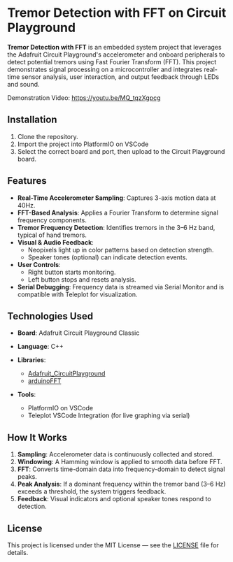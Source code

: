 # Tremor Detection with FFT on Circuit Playground

**Tremor Detection with FFT** is an embedded system project that leverages the Adafruit Circuit Playground's accelerometer and onboard peripherals to detect potential tremors using Fast Fourier Transform (FFT). This project demonstrates signal processing on a microcontroller and integrates real-time sensor analysis, user interaction, and output feedback through LEDs and sound.

Demonstration Video: https://youtu.be/MQ_tqzXgpcg

## Installation

1. Clone the repository.
2. Import the project into PlatformIO on VSCode
3. Select the correct board and port, then upload to the Circuit Playground board.

## Features

* **Real-Time Accelerometer Sampling**: Captures 3-axis motion data at 40Hz.
* **FFT-Based Analysis**: Applies a Fourier Transform to determine signal frequency components.
* **Tremor Frequency Detection**: Identifies tremors in the 3–6 Hz band, typical of hand tremors.
* **Visual & Audio Feedback**:
  * Neopixels light up in color patterns based on detection strength.
  * Speaker tones (optional) can indicate detection events.
* **User Controls**:
  * Right button starts monitoring.
  * Left button stops and resets analysis.
* **Serial Debugging**: Frequency data is streamed via Serial Monitor and is compatible with Teleplot for visualization.

## Technologies Used

* **Board**: Adafruit Circuit Playground Classic
* **Language**: C++
* **Libraries**:
  * [Adafruit\_CircuitPlayground](https://github.com/adafruit/Adafruit_CircuitPlayground)
  * [arduinoFFT](https://github.com/kosme/arduinoFFT)

* **Tools**:
  * PlatformIO on VSCode
  * Teleplot VSCode Integration (for live graphing via serial)

## How It Works

1. **Sampling**: Accelerometer data is continuously collected and stored.
2. **Windowing**: A Hamming window is applied to smooth data before FFT.
3. **FFT**: Converts time-domain data into frequency-domain to detect signal peaks.
4. **Peak Analysis**: If a dominant frequency within the tremor band (3–6 Hz) exceeds a threshold, the system triggers feedback.
5. **Feedback**: Visual indicators and optional speaker tones respond to detection.

## License

This project is licensed under the MIT License — see the [LICENSE](LICENSE) file for details.
